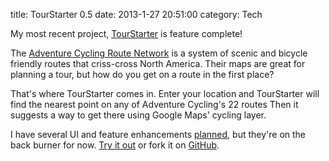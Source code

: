 title: TourStarter 0.5
date: 2013-1-27 20:51:00
category: Tech

My most recent project, [TourStarter](http://tourstarter.pmallory.com/) is feature complete!

The [Adventure Cycling Route Network](http://www.adventurecycling.org/routes/network.cfm) is a system of scenic and bicycle friendly routes that criss-cross North America.
Their maps are great for planning a tour, but how do you get on a route in the first place?

That's where TourStarter comes in.
Enter your location and TourStarter will find the nearest point on any of Adventure Cycling's 22 routes
Then it suggests a way to get there using Google Maps' cycling layer.

I have several UI and feature enhancements [planned](https://github.com/pmallory/TourStarter/issues?state=open), but they're on the back burner for now.
[Try it out](http://tourstarter.pmallory.com/) or fork it on [GitHub](https://github.com/pmallory/TourStarter).
